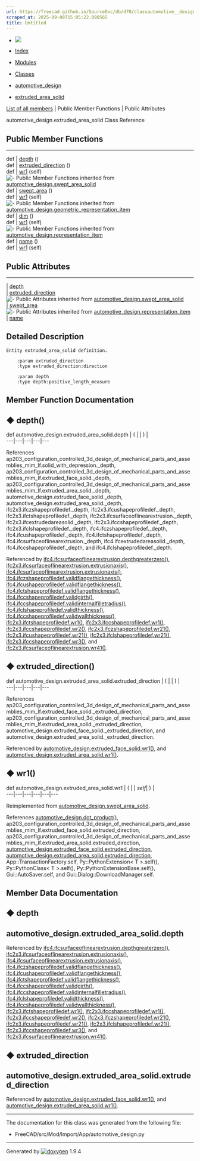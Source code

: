 ```yaml
---
url: https://freecad.github.io/SourceDoc/db/d70/classautomotive__design_1_1extruded__area__solid.html
scraped_at: 2025-09-08T15:05:22.090565
title: Untitled
---
```


  * [ ![](https://www.freecad.org/svg/logo-freecad.svg) ](https://freecadweb.org "FreeCAD")
  * [Index](../../index.html "Index")
  * [Modules](../../modules.html "Modules list")
  * [Classes](../../annotated.html "Annotated list")

  * [automotive_design](../../d4/ddf/namespaceautomotive__design.html)
  * [extruded_area_solid](../../db/d70/classautomotive__design_1_1extruded__area__solid.html)

[List of all members](../../dc/dff/classautomotive__design_1_1extruded__area__solid-members.html) | Public Member Functions | Public Attributes

automotive_design.extruded_area_solid Class Reference

##  Public Member Functions  
  
---  
def | [depth](../../db/d70/classautomotive__design_1_1extruded__area__solid.html#a47d680389c15559fa8adb77465a6299c) ()  
def | [extruded_direction](../../db/d70/classautomotive__design_1_1extruded__area__solid.html#aa864a54d5a67a23f399b4b25bfd1fa3e) ()  
def | [wr1](../../db/d70/classautomotive__design_1_1extruded__area__solid.html#a1d3bf9a15a698b5deb63e5889b37f152) (self)  
![-](../../closed.png) Public Member Functions inherited from
[automotive_design.swept_area_solid](../../d9/d56/classautomotive__design_1_1swept__area__solid.html)  
def | [swept_area](../../d9/d56/classautomotive__design_1_1swept__area__solid.html#a34733853b458d9d5121fac66b63dce35) ()  
def | [wr1](../../d9/d56/classautomotive__design_1_1swept__area__solid.html#af06ba2d89fb93f3538bd0cfb3899ca7d) (self)  
![-](../../closed.png) Public Member Functions inherited from
[automotive_design.geometric_representation_item](../../de/d5e/classautomotive__design_1_1geometric__representation__item.html)  
def | [dim](../../de/d5e/classautomotive__design_1_1geometric__representation__item.html#aef245618450610e88788dcaea46ad742) ()  
def | [wr1](../../de/d5e/classautomotive__design_1_1geometric__representation__item.html#a9677d2be5fc5c7c8ccb6819380198bbc) (self)  
![-](../../closed.png) Public Member Functions inherited from
[automotive_design.representation_item](../../d3/d20/classautomotive__design_1_1representation__item.html)  
def | [name](../../d3/d20/classautomotive__design_1_1representation__item.html#a33b5812d92aa0d107b4fd4274c17b9d9) ()  
def | [wr1](../../d3/d20/classautomotive__design_1_1representation__item.html#af350c19fc5e5763d4991494a99d979ed) (self)  
  
##  Public Attributes  
  
---  
|
[depth](../../db/d70/classautomotive__design_1_1extruded__area__solid.html#a6a3b269abb01ec296273ab62cd830720)  
|
[extruded_direction](../../db/d70/classautomotive__design_1_1extruded__area__solid.html#a7a61c2a85979a1b02a938b85763d1d5f)  
![-](../../closed.png) Public Attributes inherited from
[automotive_design.swept_area_solid](../../d9/d56/classautomotive__design_1_1swept__area__solid.html)  
|
[swept_area](../../d9/d56/classautomotive__design_1_1swept__area__solid.html#a88b9dee12a1622f6dcae61055453a815)  
![-](../../closed.png) Public Attributes inherited from
[automotive_design.representation_item](../../d3/d20/classautomotive__design_1_1representation__item.html)  
|
[name](../../d3/d20/classautomotive__design_1_1representation__item.html#a3d48fe912053adaf5f187b606fa81c87)  
  
## Detailed Description

    
    
    Entity extruded_area_solid definition.
    
        :param extruded_direction
        :type extruded_direction:direction
    
        :param depth
        :type depth:positive_length_measure

## Member Function Documentation

## ◆ depth()

def automotive_design.extruded_area_solid.depth  | ( | | ) |   
---|---|---|---|---  
  
References
ap203_configuration_controlled_3d_design_of_mechanical_parts_and_assemblies_mim_lf.solid_with_depression._depth,
ap203_configuration_controlled_3d_design_of_mechanical_parts_and_assemblies_mim_lf.extruded_face_solid._depth,
ap203_configuration_controlled_3d_design_of_mechanical_parts_and_assemblies_mim_lf.extruded_area_solid._depth,
automotive_design.extruded_face_solid._depth,
automotive_design.extruded_area_solid._depth,
ifc2x3.ifczshapeprofiledef._depth, ifc2x3.ifcushapeprofiledef._depth,
ifc2x3.ifctshapeprofiledef._depth, ifc2x3.ifcsurfaceoflinearextrusion._depth,
ifc2x3.ifcextrudedareasolid._depth, ifc2x3.ifccshapeprofiledef._depth,
ifc2x3.ifclshapeprofiledef._depth, ifc4.ifczshapeprofiledef._depth,
ifc4.ifcushapeprofiledef._depth, ifc4.ifctshapeprofiledef._depth,
ifc4.ifcsurfaceoflinearextrusion._depth, ifc4.ifcextrudedareasolid._depth,
ifc4.ifccshapeprofiledef._depth, and ifc4.ifclshapeprofiledef._depth.

Referenced by
[ifc4.ifcsurfaceoflinearextrusion.depthgreaterzero()](../../d5/d08/classifc4_1_1ifcsurfaceoflinearextrusion.html#a7231ce58b4b294ea71815d6de2313ac0),
[ifc2x3.ifcsurfaceoflinearextrusion.extrusionaxis()](../../de/d03/classifc2x3_1_1ifcsurfaceoflinearextrusion.html#a53e1943c83dc089f88243732dbafd31f),
[ifc4.ifcsurfaceoflinearextrusion.extrusionaxis()](../../d5/d08/classifc4_1_1ifcsurfaceoflinearextrusion.html#a0838104d3debceababb835373da34aa6),
[ifc4.ifczshapeprofiledef.validflangethickness()](../../d7/d0a/classifc4_1_1ifczshapeprofiledef.html#a240bf3917a4fbcd9b7e7870ca5778224),
[ifc4.ifcushapeprofiledef.validflangethickness()](../../dd/d5b/classifc4_1_1ifcushapeprofiledef.html#a08506a07249eca41be91b0dbf95308b7),
[ifc4.ifctshapeprofiledef.validflangethickness()](../../d5/db9/classifc4_1_1ifctshapeprofiledef.html#a2c806b36c6f8681dc3e2987278be48df),
[ifc4.ifccshapeprofiledef.validgirth()](../../de/d67/classifc4_1_1ifccshapeprofiledef.html#ad9b540de93b41012c5c0e9b4891df830),
[ifc4.ifccshapeprofiledef.validinternalfilletradius()](../../de/d67/classifc4_1_1ifccshapeprofiledef.html#a47a971a97096964be416735e4f5a23c1),
[ifc4.ifclshapeprofiledef.validthickness()](../../d9/da2/classifc4_1_1ifclshapeprofiledef.html#a1050493838fdcc2d82f333bc6c1ee2e5),
[ifc4.ifccshapeprofiledef.validwallthickness()](../../de/d67/classifc4_1_1ifccshapeprofiledef.html#a2d860c3545893249fd0329005265d22c),
[ifc2x3.ifctshapeprofiledef.wr1()](../../d4/dd9/classifc2x3_1_1ifctshapeprofiledef.html#ad7e07acb622115f1abd5cc5c11214511),
[ifc2x3.ifccshapeprofiledef.wr1()](../../d3/d77/classifc2x3_1_1ifccshapeprofiledef.html#a5b75b6e6b93b6c3e1c93d9e85a856c86),
[ifc2x3.ifccshapeprofiledef.wr2()](../../d3/d77/classifc2x3_1_1ifccshapeprofiledef.html#a47e987af28a25df6cb441cd6ffb2d322),
[ifc2x3.ifczshapeprofiledef.wr21()](../../df/dad/classifc2x3_1_1ifczshapeprofiledef.html#aad3af74d6aa9f937294b3f7df6905216),
[ifc2x3.ifcushapeprofiledef.wr21()](../../d8/d7f/classifc2x3_1_1ifcushapeprofiledef.html#a5380b8a148febcd6cc1801a2b1be7f30),
[ifc2x3.ifclshapeprofiledef.wr21()](../../dc/da1/classifc2x3_1_1ifclshapeprofiledef.html#a4bd745dfc32fd6bc52fd97a41a19d8e1),
[ifc2x3.ifccshapeprofiledef.wr3()](../../d3/d77/classifc2x3_1_1ifccshapeprofiledef.html#aebc8c91c25b4c261345e2fea631a88e7),
and
[ifc2x3.ifcsurfaceoflinearextrusion.wr41()](../../de/d03/classifc2x3_1_1ifcsurfaceoflinearextrusion.html#ab305102fbded6830f159564385bfccac).

## ◆ extruded_direction()

def automotive_design.extruded_area_solid.extruded_direction  | ( | | ) |   
---|---|---|---|---  
  
References
ap203_configuration_controlled_3d_design_of_mechanical_parts_and_assemblies_mim_lf.extruded_face_solid._extruded_direction,
ap203_configuration_controlled_3d_design_of_mechanical_parts_and_assemblies_mim_lf.extruded_area_solid._extruded_direction,
automotive_design.extruded_face_solid._extruded_direction, and
automotive_design.extruded_area_solid._extruded_direction.

Referenced by
[automotive_design.extruded_face_solid.wr1()](../../dd/d43/classautomotive__design_1_1extruded__face__solid.html#a2fcf5f4e98797a0fddb17a49ae0b5591),
and
[automotive_design.extruded_area_solid.wr1()](../../db/d70/classautomotive__design_1_1extruded__area__solid.html#a1d3bf9a15a698b5deb63e5889b37f152).

## ◆ wr1()

def automotive_design.extruded_area_solid.wr1  | ( |  | _self_| ) |   
---|---|---|---|---|---  
  
Reimplemented from
[automotive_design.swept_area_solid](../../d9/d56/classautomotive__design_1_1swept__area__solid.html#af06ba2d89fb93f3538bd0cfb3899ca7d).

References
[automotive_design.dot_product()](../../d4/ddf/namespaceautomotive__design.html#a1042c326649d6596a3d7b8a1c2d32121),
ap203_configuration_controlled_3d_design_of_mechanical_parts_and_assemblies_mim_lf.extruded_face_solid.extruded_direction,
ap203_configuration_controlled_3d_design_of_mechanical_parts_and_assemblies_mim_lf.extruded_area_solid.extruded_direction,
[automotive_design.extruded_face_solid.extruded_direction](../../dd/d43/classautomotive__design_1_1extruded__face__solid.html#a1a1cf34e45d40e52cd99d5883b809db1),
[automotive_design.extruded_area_solid.extruded_direction](../../db/d70/classautomotive__design_1_1extruded__area__solid.html#a7a61c2a85979a1b02a938b85763d1d5f),
App::TransactionFactory.self, Py::PythonExtension< T >.self(),
Py::PythonClass< T >.self(), Py::PythonExtensionBase.self(),
Gui::AutoSaver.self, and Gui::Dialog::DownloadManager.self.

## Member Data Documentation

## ◆ depth

automotive_design.extruded_area_solid.depth  
---  
  
Referenced by
[ifc4.ifcsurfaceoflinearextrusion.depthgreaterzero()](../../d5/d08/classifc4_1_1ifcsurfaceoflinearextrusion.html#a7231ce58b4b294ea71815d6de2313ac0),
[ifc2x3.ifcsurfaceoflinearextrusion.extrusionaxis()](../../de/d03/classifc2x3_1_1ifcsurfaceoflinearextrusion.html#a53e1943c83dc089f88243732dbafd31f),
[ifc4.ifcsurfaceoflinearextrusion.extrusionaxis()](../../d5/d08/classifc4_1_1ifcsurfaceoflinearextrusion.html#a0838104d3debceababb835373da34aa6),
[ifc4.ifczshapeprofiledef.validflangethickness()](../../d7/d0a/classifc4_1_1ifczshapeprofiledef.html#a240bf3917a4fbcd9b7e7870ca5778224),
[ifc4.ifcushapeprofiledef.validflangethickness()](../../dd/d5b/classifc4_1_1ifcushapeprofiledef.html#a08506a07249eca41be91b0dbf95308b7),
[ifc4.ifctshapeprofiledef.validflangethickness()](../../d5/db9/classifc4_1_1ifctshapeprofiledef.html#a2c806b36c6f8681dc3e2987278be48df),
[ifc4.ifccshapeprofiledef.validgirth()](../../de/d67/classifc4_1_1ifccshapeprofiledef.html#ad9b540de93b41012c5c0e9b4891df830),
[ifc4.ifccshapeprofiledef.validinternalfilletradius()](../../de/d67/classifc4_1_1ifccshapeprofiledef.html#a47a971a97096964be416735e4f5a23c1),
[ifc4.ifclshapeprofiledef.validthickness()](../../d9/da2/classifc4_1_1ifclshapeprofiledef.html#a1050493838fdcc2d82f333bc6c1ee2e5),
[ifc4.ifccshapeprofiledef.validwallthickness()](../../de/d67/classifc4_1_1ifccshapeprofiledef.html#a2d860c3545893249fd0329005265d22c),
[ifc2x3.ifctshapeprofiledef.wr1()](../../d4/dd9/classifc2x3_1_1ifctshapeprofiledef.html#ad7e07acb622115f1abd5cc5c11214511),
[ifc2x3.ifccshapeprofiledef.wr1()](../../d3/d77/classifc2x3_1_1ifccshapeprofiledef.html#a5b75b6e6b93b6c3e1c93d9e85a856c86),
[ifc2x3.ifccshapeprofiledef.wr2()](../../d3/d77/classifc2x3_1_1ifccshapeprofiledef.html#a47e987af28a25df6cb441cd6ffb2d322),
[ifc2x3.ifczshapeprofiledef.wr21()](../../df/dad/classifc2x3_1_1ifczshapeprofiledef.html#aad3af74d6aa9f937294b3f7df6905216),
[ifc2x3.ifcushapeprofiledef.wr21()](../../d8/d7f/classifc2x3_1_1ifcushapeprofiledef.html#a5380b8a148febcd6cc1801a2b1be7f30),
[ifc2x3.ifclshapeprofiledef.wr21()](../../dc/da1/classifc2x3_1_1ifclshapeprofiledef.html#a4bd745dfc32fd6bc52fd97a41a19d8e1),
[ifc2x3.ifccshapeprofiledef.wr3()](../../d3/d77/classifc2x3_1_1ifccshapeprofiledef.html#aebc8c91c25b4c261345e2fea631a88e7),
and
[ifc2x3.ifcsurfaceoflinearextrusion.wr41()](../../de/d03/classifc2x3_1_1ifcsurfaceoflinearextrusion.html#ab305102fbded6830f159564385bfccac).

## ◆ extruded_direction

automotive_design.extruded_area_solid.extruded_direction  
---  
  
Referenced by
[automotive_design.extruded_face_solid.wr1()](../../dd/d43/classautomotive__design_1_1extruded__face__solid.html#a2fcf5f4e98797a0fddb17a49ae0b5591),
and
[automotive_design.extruded_area_solid.wr1()](../../db/d70/classautomotive__design_1_1extruded__area__solid.html#a1d3bf9a15a698b5deb63e5889b37f152).

* * *

The documentation for this class was generated from the following file:

  * FreeCAD/src/Mod/Import/App/automotive_design.py

* * *

Generated by
[![doxygen](../../doxygen.svg)](https://www.doxygen.org/index.html) 1.9.4

